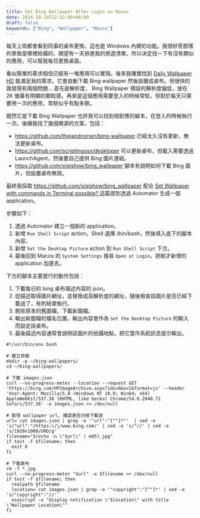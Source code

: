 ```yaml
---
title: Set Bing Wallpaper After Login on Macos
date: 2024-10-18T22:22:08+08:00
draft: false
keywords: ["Bing", "Wallpaper", "Macos"]
---
```


每天上班都會看到同事的桌布更換，這也是 Windows 內建的功能。我很好奇那樣的景致是哪裡拍攝的，期望有一天排進我的旅遊清單。所以決定找一下有沒有類似的應用，可以幫我每日更換桌面。

看似簡單的需求相信已經有一堆應用可以實現。後來我確實找到 [Daily Wallpaper HD](https://apps.apple.com/us/app/daily-wallpaper-hd/id1507778016?mt=12) 能滿足我的需求。它會自動下載 Bing wallpaper 然後設置成桌布。但很快的我發現有兩個問題... 首先是解析度， Bing Wallpaper 預設的解析度偏低，放在 2K 螢幕有明顯的顆粒感。再來是這個應用需要登入的時候常駐，但對於每天只需要用一次的應用，常駐似乎有點多餘。

既然它是下載 Bing Wallpaper 也許我可以找到相對應的腳本，在登入的時候執行一次。後續我找了幾個開源的方案，包括：

- https://github.com/thejandroman/bing-wallpaper 已經太久沒有更新，無法更新桌布。
- https://github.com/scriptingosx/desktoppr 可以更新桌布，但載入需要透過 LaunchAgent，然後要自己提供 Bing 圖片連結。
- https://github.com/xiqishow/bing_wallpaper 腳本有說明如何下載 Bing 圖片，但設置桌布無效。


最終我採取 https://github.com/xiqishow/bing_wallpaper 配合 [Set Wallpaper with commands in Terminal possible? ](https://discussions.apple.com/thread/254859103?sortBy=rank) 這篇提到透過 Automator 生成一個 application。

步驟如下：

1. 透過 Automator 建立一個新的 application。
2. 新增 `Run Shell Script` action，Shell 選擇 /bin/bash，然後填入底下的腳本內容。
3. 新增 `Set the Desktop Picture` action 到 `Run Shell Script` 下方。
4. 最後回到 Macos 的 `System Settings` 搜尋 `Open at Login`，把剛才新增的 application 加進去。

下方的腳本主要進行的動作包括：

1. 下載每日的 bing 桌布描述內容的 json。
2. 從描述取得圖片網址，並替換成高解析度的網址，隨後檢查該圖片是否已經下載過了，有則結束執行。
3. 刪除原本的舊圖檔，下載新圖檔。
4. 輸出新圖檔的檔名位置，輸出內容會作為 `Set the Desktop Picture` 的輸入而設定該桌布。
5. 最後描述內容通常會說明該圖片的拍攝地點，把它當作系統訊息提示輸出。

```shell
#!/usr/bin/env bash

# 建立目錄
mkdir -p ~/bing-wallpapers/
cd ~/bing-wallpapers/

# 下載 images.json
curl --no-progress-meter --location --request GET 'https://bing.com/HPImageArchive.aspx?idx=0&n=1&format=js' --header 'User-Agent: Mozilla/5.0 (Windows NT 10.0; Win64; x64) AppleWebKit/537.36 (KHTML, like Gecko) Chrome/54.0.2840.71 Safari/537.36' -o images.json >> /dev/null

# 取得 wallpaper url, 確認是否已經下載過
url=`cat images.json | grep -o '"url":"[^"]*"'  | sed -e 's/"url":"/https:\/\/www.bing.com/' | sed -e 's/"//' | sed -e 's/1920x1080/UHD/g'`
filename="$(echo -n \"$url\" | md5).jpg"
if test -f $filename; then
  exit 0
fi

# 下載桌布
rm -f *.jpg
curl --no-progress-meter "$url" -o $filename >> /dev/null
if test -f $filename; then
  realpath $filename
  location=`cat images.json | grep -o '"copyright":"[^"]*' | sed -e 's/"copyright":"//'`
  osascript -e "display notification \"$location\" with title \"Wallpaper Location\""
fi
```